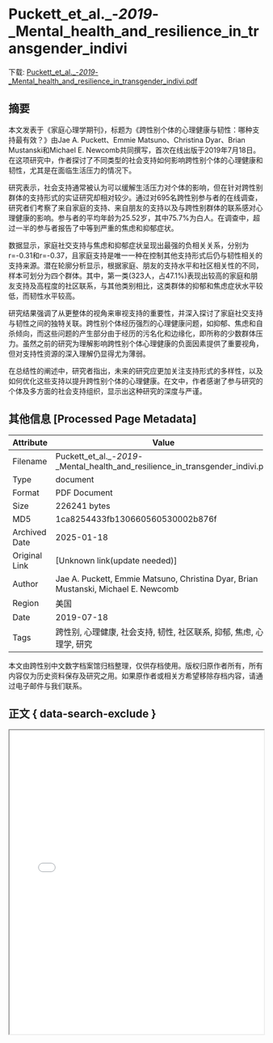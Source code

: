 # Puckett_et_al._-_2019_-_Mental_health_and_resilience_in_transgender_indivi

<!-- tcd_download_link -->
下载: [Puckett_et_al._-_2019_-_Mental_health_and_resilience_in_transgender_indivi.pdf](Puckett_et_al._-_2019_-_Mental_health_and_resilience_in_transgender_indivi.pdf)
<!-- tcd_download_link_end -->

## 摘要

<!-- tcd_abstract -->
本文发表于《家庭心理学期刊》，标题为《跨性别个体的心理健康与韧性：哪种支持最有效？》由Jae A. Puckett、Emmie Matsuno、Christina Dyar、Brian Mustanski和Michael E. Newcomb共同撰写，首次在线出版于2019年7月18日。在这项研究中，作者探讨了不同类型的社会支持如何影响跨性别个体的心理健康和韧性，尤其是在面临生活压力的情况下。

研究表示，社会支持通常被认为可以缓解生活压力对个体的影响，但在针对跨性别群体的支持形式的实证研究却相对较少。通过对695名跨性别参与者的在线调查，研究者们考察了来自家庭的支持、来自朋友的支持以及与跨性别群体的联系感对心理健康的影响。参与者的平均年龄为25.52岁，其中75.7%为白人。在调查中，超过一半的参与者报告了中等到严重的焦虑和抑郁症状。

数据显示，家庭社交支持与焦虑和抑郁症状呈现出最强的负相关关系，分别为r=-0.31和r=-0.37，且家庭支持是唯一一种在控制其他支持形式后仍与韧性相关的支持来源。潜在轮廓分析显示，根据家庭、朋友的支持水平和社区相关性的不同，样本可划分为四个群体。其中，第一类(323人，占47.1%)表现出较高的家庭和朋友支持及高程度的社区联系，与其他类别相比，这类群体的抑郁和焦虑症状水平较低，而韧性水平较高。

研究结果强调了从更整体的视角来审视支持的重要性，并深入探讨了家庭社交支持与韧性之间的独特关联。跨性别个体经历强烈的心理健康问题，如抑郁、焦虑和自杀倾向，而这些问题的产生部分由于经历的污名化和边缘化，即所称的少数群体压力。虽然之前的研究为理解影响跨性别个体心理健康的负面因素提供了重要视角，但对支持性资源的深入理解仍显得尤为薄弱。

在总结性的阐述中，研究者指出，未来的研究应更加关注支持形式的多样性，以及如何优化这些支持以提升跨性别个体的心理健康。在文中，作者感谢了参与研究的个体及多方面的社会支持组织，显示出这种研究的深度与严谨。

<!-- tcd_abstract_end -->

## 其他信息 [Processed Page Metadata]

| Attribute       | Value                                  |
|-----------------|----------------------------------------|
| Filename        | Puckett_et_al._-_2019_-_Mental_health_and_resilience_in_transgender_indivi.pdf                             |
| Type            | document                                 |
| Format          | PDF Document                               |
| Size            | 226241 bytes                           |
| MD5             | 1ca8254433fb130660560530002b876f                                  |
| Archived Date   | 2025-01-18                             |
| Original Link   | [Unknown link(update needed)]                         |
| Author          | Jae A. Puckett, Emmie Matsuno, Christina Dyar, Brian Mustanski, Michael E. Newcomb                               |
| Region          | 美国                               |
| Date            | 2019-07-18                                 |
| Tags            | 跨性别, 心理健康, 社会支持, 韧性, 社区联系, 抑郁, 焦虑, 心理学, 研究                                 |

本文由跨性别中文数字档案馆归档整理，仅供存档使用。版权归原作者所有，所有内容仅为历史资料保存及研究之用。如果原作者或相关方希望移除存档内容，请通过电子邮件与我们联系。

## 正文 { data-search-exclude }

<!-- tcd_main_text -->
<iframe src="../Puckett_et_al._-_2019_-_Mental_health_and_resilience_in_transgender_indivi.pdf" width="100%" height="600px">
    <p>无法显示PDF，请下载查看。</p>
</iframe>
<!-- tcd_main_text_end -->

